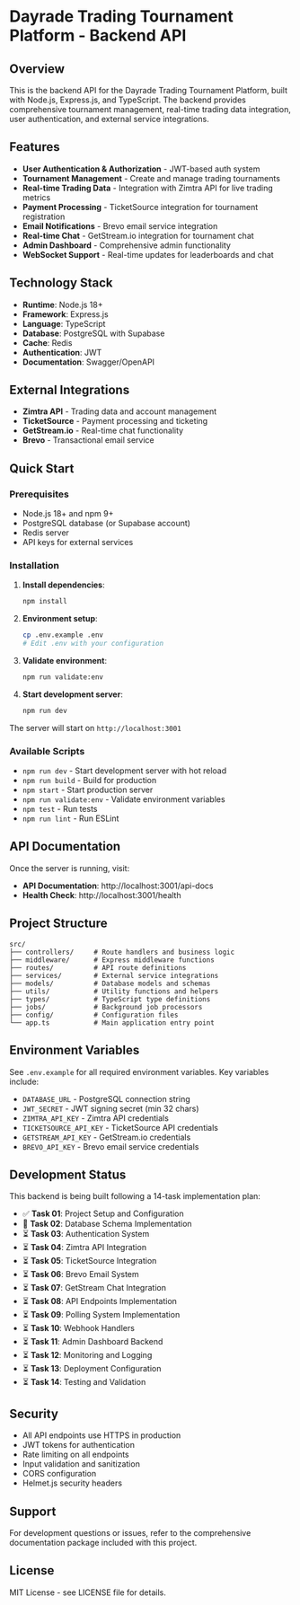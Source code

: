 # Dayrade Trading Tournament Platform - Backend API

## Overview

This is the backend API for the Dayrade Trading Tournament Platform, built with Node.js, Express.js, and TypeScript. The backend provides comprehensive tournament management, real-time trading data integration, user authentication, and external service integrations.

## Features

- **User Authentication & Authorization** - JWT-based auth system
- **Tournament Management** - Create and manage trading tournaments
- **Real-time Trading Data** - Integration with Zimtra API for live trading metrics
- **Payment Processing** - TicketSource integration for tournament registration
- **Email Notifications** - Brevo email service integration
- **Real-time Chat** - GetStream.io integration for tournament chat
- **Admin Dashboard** - Comprehensive admin functionality
- **WebSocket Support** - Real-time updates for leaderboards and chat

## Technology Stack

- **Runtime**: Node.js 18+
- **Framework**: Express.js
- **Language**: TypeScript
- **Database**: PostgreSQL with Supabase
- **Cache**: Redis
- **Authentication**: JWT
- **Documentation**: Swagger/OpenAPI

## External Integrations

- **Zimtra API** - Trading data and account management
- **TicketSource** - Payment processing and ticketing
- **GetStream.io** - Real-time chat functionality
- **Brevo** - Transactional email service

## Quick Start

### Prerequisites

- Node.js 18+ and npm 9+
- PostgreSQL database (or Supabase account)
- Redis server
- API keys for external services

### Installation

1. **Install dependencies**:
   ```bash
   npm install
   ```

2. **Environment setup**:
   ```bash
   cp .env.example .env
   # Edit .env with your configuration
   ```

3. **Validate environment**:
   ```bash
   npm run validate:env
   ```

4. **Start development server**:
   ```bash
   npm run dev
   ```

The server will start on `http://localhost:3001`

### Available Scripts

- `npm run dev` - Start development server with hot reload
- `npm run build` - Build for production
- `npm start` - Start production server
- `npm run validate:env` - Validate environment variables
- `npm test` - Run tests
- `npm run lint` - Run ESLint

## API Documentation

Once the server is running, visit:
- **API Documentation**: http://localhost:3001/api-docs
- **Health Check**: http://localhost:3001/health

## Project Structure

```
src/
├── controllers/     # Route handlers and business logic
├── middleware/      # Express middleware functions
├── routes/          # API route definitions
├── services/        # External service integrations
├── models/          # Database models and schemas
├── utils/           # Utility functions and helpers
├── types/           # TypeScript type definitions
├── jobs/            # Background job processors
├── config/          # Configuration files
└── app.ts           # Main application entry point
```

## Environment Variables

See `.env.example` for all required environment variables. Key variables include:

- `DATABASE_URL` - PostgreSQL connection string
- `JWT_SECRET` - JWT signing secret (min 32 chars)
- `ZIMTRA_API_KEY` - Zimtra API credentials
- `TICKETSOURCE_API_KEY` - TicketSource API credentials
- `GETSTREAM_API_KEY` - GetStream.io credentials
- `BREVO_API_KEY` - Brevo email service credentials

## Development Status

This backend is being built following a 14-task implementation plan:

- ✅ **Task 01**: Project Setup and Configuration
- 🔄 **Task 02**: Database Schema Implementation
- ⏳ **Task 03**: Authentication System
- ⏳ **Task 04**: Zimtra API Integration
- ⏳ **Task 05**: TicketSource Integration
- ⏳ **Task 06**: Brevo Email System
- ⏳ **Task 07**: GetStream Chat Integration
- ⏳ **Task 08**: API Endpoints Implementation
- ⏳ **Task 09**: Polling System Implementation
- ⏳ **Task 10**: Webhook Handlers
- ⏳ **Task 11**: Admin Dashboard Backend
- ⏳ **Task 12**: Monitoring and Logging
- ⏳ **Task 13**: Deployment Configuration
- ⏳ **Task 14**: Testing and Validation

## Security

- All API endpoints use HTTPS in production
- JWT tokens for authentication
- Rate limiting on all endpoints
- Input validation and sanitization
- CORS configuration
- Helmet.js security headers

## Support

For development questions or issues, refer to the comprehensive documentation package included with this project.

## License

MIT License - see LICENSE file for details.